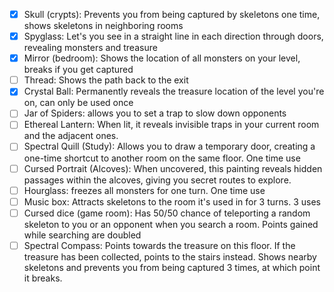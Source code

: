 - [x] Skull (crypts): Prevents you from being captured by skeletons one time,
      shows skeletons in neighboring rooms
- [x] Spyglass: Let's you see in a straight line in each direction through
      doors, revealing monsters and treasure
- [x] Mirror (bedroom): Shows the location of all monsters on your level, breaks
      if you get captured
- [ ] Thread: Shows the path back to the exit
- [x] Crystal Ball: Permanently reveals the treasure location of the level
      you're on, can only be used once
- [ ] Jar of Spiders: allows you to set a trap to slow down opponents
- [ ] Ethereal Lantern: When lit, it reveals invisible traps in your current
      room and the adjacent ones.
- [ ] Spectral Quill (Study): Allows you to draw a temporary door, creating a
      one-time shortcut to another room on the same floor. One time use
- [ ] Cursed Portrait (Alcoves): When uncovered, this painting reveals hidden
      passages within the alcoves, giving you secret routes to explore.
- [ ] Hourglass: freezes all monsters for one turn. One time use
- [ ] Music box: Attracts skeletons to the room it's used in for 3 turns. 3 uses
- [ ] Cursed dice (game room): Has 50/50 chance of teleporting a random skeleton
      to you or an opponent when you search a room. Points gained while
      searching are doubled
- [ ] Spectral Compass: Points towards the treasure on this floor. If the
      treasure has been collected, points to the stairs instead. Shows nearby
      skeletons and prevents you from being captured 3 times, at which point it
      breaks.
